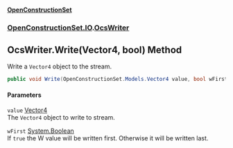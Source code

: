#### [OpenConstructionSet](index.md 'index')
### [OpenConstructionSet.IO](index.md#OpenConstructionSet_IO 'OpenConstructionSet.IO').[OcsWriter](ZpKxsyHEFPikx37jMDDXsg.md 'OpenConstructionSet.IO.OcsWriter')
## OcsWriter.Write(Vector4, bool) Method
Write a `Vector4` object to the stream.  
```csharp
public void Write(OpenConstructionSet.Models.Vector4 value, bool wFirst=false);
```
#### Parameters
<a name='OpenConstructionSet_IO_OcsWriter_Write(OpenConstructionSet_Models_Vector4_bool)_value'></a>
`value` [Vector4](zA17UDSwA7W6ghyYo5XyCQ.md 'OpenConstructionSet.Models.Vector4')  
The `Vector4` object to write to stream.
  
<a name='OpenConstructionSet_IO_OcsWriter_Write(OpenConstructionSet_Models_Vector4_bool)_wFirst'></a>
`wFirst` [System.Boolean](https://docs.microsoft.com/en-us/dotnet/api/System.Boolean 'System.Boolean')  
If `true` the W value will be written first. Otherwise it will be written last.
  

